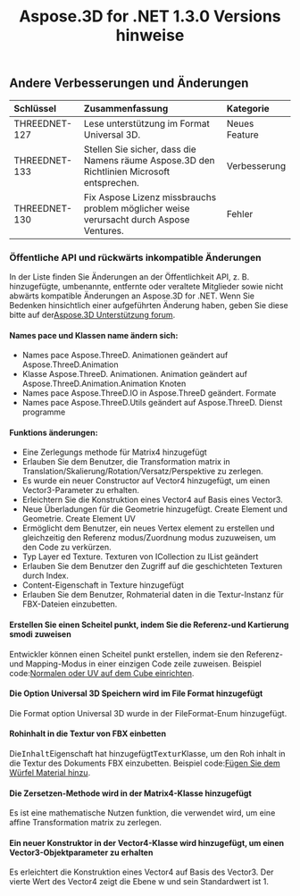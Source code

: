 ﻿---
title: Aspose.3D for .NET 1.3.0 Versions hinweise
type: docs
weight: 100
url: /de/net/aspose-3d-for-net-1-3-0-release-notes/
---
## **Andere Verbesserungen und Änderungen**

|**Schlüssel** |**Zusammenfassung** |**Kategorie** |
|:- |:- |:- |
|THREEDNET-127 |Lese unterstützung im Format Universal 3D.|Neues Feature|
|THREEDNET-133 |Stellen Sie sicher, dass die Namens räume Aspose.3D den Richtlinien Microsoft entsprechen.|Verbesserung|
|THREEDNET-130 |Fix Aspose Lizenz missbrauchs problem möglicher weise verursacht durch Aspose Ventures.|Fehler|
### **Öffentliche API und rückwärts inkompatible Änderungen**
In der Liste finden Sie Änderungen an der Öffentlichkeit API, z. B. hinzugefügte, umbenannte, entfernte oder veraltete Mitglieder sowie nicht abwärts kompatible Änderungen an Aspose.3D for .NET. Wenn Sie Bedenken hinsichtlich einer aufgeführten Änderung haben, geben Sie diese bitte auf der[Aspose.3D Unterstützung forum](https://forum.aspose.com/c/3d/18).
#### **Names pace und Klassen name ändern sich:**
- Names pace Aspose.ThreeD. Animationen geändert auf Aspose.ThreeD.Animation
- Klasse Aspose.ThreeD. Animationen. Animation geändert auf Aspose.ThreeD.Animation.Animation Knoten
- Names pace Aspose.ThreeD.IO in Aspose.ThreeD geändert. Formate
- Names pace Aspose.ThreeD.Utils geändert auf Aspose.ThreeD. Dienst programme
#### **Funktions änderungen:**
- Eine Zerlegungs methode für Matrix4 hinzugefügt
- Erlauben Sie dem Benutzer, die Transformation matrix in Translation/Skalierung/Rotation/Versatz/Perspektive zu zerlegen.
- Es wurde ein neuer Constructor auf Vector4 hinzugefügt, um einen Vector3-Parameter zu erhalten.
- Erleichtern Sie die Konstruktion eines Vector4 auf Basis eines Vector3.
- Neue Überladungen für die Geometrie hinzugefügt. Create Element und Geometrie. Create Element UV
- Ermöglicht dem Benutzer, ein neues Vertex element zu erstellen und gleichzeitig den Referenz modus/Zuordnung modus zuzuweisen, um den Code zu verkürzen.
- Typ Layer ed Texture. Texturen von ICollection zu IList geändert
- Erlauben Sie dem Benutzer den Zugriff auf die geschichteten Texturen durch Index.
- Content-Eigenschaft in Texture hinzugefügt
- Erlauben Sie dem Benutzer, Rohmaterial daten in die Textur-Instanz für FBX-Dateien einzubetten.
#### **Erstellen Sie einen Scheitel punkt, indem Sie die Referenz-und Kartierung smodi zuweisen**
Entwickler können einen Scheitel punkt erstellen, indem sie den Referenz-und Mapping-Modus in einer einzigen Code zeile zuweisen. Beispiel code:[Normalen oder UV auf dem Cube einrichten](/3d/de/net/set-up-normals-or-uv-on-the-cube-and-add-material-to-3d-entities/).
#### **Die Option Universal 3D Speichern wird im File Format hinzugefügt**
Die Format option Universal 3D wurde in der FileFormat-Enum hinzugefügt.
#### **Rohinhalt in die Textur von FBX einbetten**
Die<tt>Inhalt</tt>Eigenschaft hat hinzugefügt<tt>Textur</tt>Klasse, um den Roh inhalt in die Textur des Dokuments FBX einzubetten. Beispiel code:[Fügen Sie dem Würfel Material hinzu](/3d/de/net/set-up-normals-or-uv-on-the-cube-and-add-material-to-3d-entities/#SetupnormalsorUVontheCubeandAddmaterialtothecube-Addmaterialtothecube).
#### **Die Zersetzen-Methode wird in der Matrix4-Klasse hinzugefügt**
Es ist eine mathematische Nutzen funktion, die verwendet wird, um eine affine Transformation matrix zu zerlegen.
#### **Ein neuer Konstruktor in der Vector4-Klasse wird hinzugefügt, um einen Vector3-Objektparameter zu erhalten**
Es erleichtert die Konstruktion eines Vector4 auf Basis des Vector3. Der vierte Wert des Vector4 zeigt die Ebene w und sein Standardwert ist 1.

